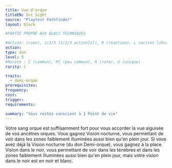 ```yaml
---
title: Vue d'orque
titleEN: Orc Sight
source: "Playtest Pathfinder"
layout: block

#PARTIE PROPRE AUX BLOCS TECHNIQUES

#Action: (rien), 1/2/3 (1/2/3 action[s]), R (réaction), L (action libre)
action: 
type: don
level: 5
#Rareté : C (commun), PC (peu commun), R (rare), U (unique)
rarity: C

traits:
  - demi-orque
prerequisites: 
frequency: 
cost:
trigger: 
requirements:

summary: "Vous restez conscient à 1 Point de vie"
---
```


Votre sang orque est suffisamment fort pour vous accorder la vue aiguisée de vos ancêtres orques. Vous gagnez Vision nocturne, vous permettant de voir dans les zones faiblement illuminées aussi bien qu'en plein jour. Si vous avez déjà la Vision nocturne (du don Demi-orque), vous gagnez à la place Vision dans le noir, vous permettant de voir dans les ténèbres et dans les zones faiblement illuminées aussi bien qu'en plein jour, mais votre vision dans le noir est en noir et blanc.